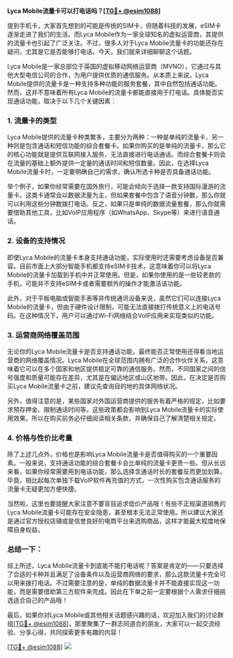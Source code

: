 **Lyca Mobile流量卡可以打电话吗？[[TG💪+ @esim1088](https://t.me/s/esim1088)]**

提到手机卡，大家首先想到的可能是传统的SIM卡，但随着科技的发展，eSIM卡逐渐走进了我们的生活。而Lyca Mobile作为一家全球知名的虚拟运营商，其提供的流量卡也引起了广泛关注。不过，很多人对于Lyca Mobile流量卡的功能还存在疑问，尤其是它是否能够打电话。今天，我们就来详细聊聊这个话题。

Lyca Mobile是一家总部位于英国的虚拟移动网络运营商（MVNO），它通过与其他大型电信公司的合作，为用户提供优质的通信服务。从本质上来说，Lyca Mobile提供的流量卡是一种支持多种功能的服务套餐，其中自然包括通话功能。然而，这并不意味着所有Lyca Mobile的流量卡都能直接用于打电话。具体能否实现通话功能，取决于以下几个关键因素：

### 1. **流量卡的类型**
Lyca Mobile提供的流量卡种类繁多，主要分为两种：一种是单纯的流量卡，另一种则是包含通话和短信功能的综合套餐卡。如果你购买的是单纯的流量卡，那么它的核心功能就是提供互联网接入服务，无法直接进行电话通话。而综合套餐卡则会在流量的基础上额外提供一定量的通话时间和短信数量。因此，在选择Lyca Mobile流量卡时，一定要明确自己的需求，确认所选卡种是否具备通话功能。

举个例子，如果你经常需要在国外旅行，可能会倾向于选择一款支持国际漫游的流量卡。这类卡通常会以数据流量为主，但如果套餐中包含了语音分钟数，那么你就可以利用这些分钟数拨打电话。反之，如果只是单纯的数据流量套餐，那么你就需要借助其他工具，比如VoIP应用程序（如WhatsApp、Skype等）来进行语音通话。

### 2. **设备的支持情况**
即使Lyca Mobile的流量卡本身支持通话功能，实际使用时还需要考虑设备是否兼容。目前市面上大部分智能手机都支持eSIM卡技术，这意味着你可以将Lyca Mobile的流量卡加载到手机中并正常使用。但是，如果你使用的是一些较老款的手机，可能并不支持eSIM卡或者需要额外的操作才能激活该功能。

此外，对于平板电脑或智能手表等非传统通讯设备来说，虽然它们可以连接Lyca Mobile的流量卡，但由于硬件设计限制，可能无法直接拨打传统意义上的电话号码。在这种情况下，用户可以通过Wi-Fi网络结合VoIP应用来实现类似的功能。

### 3. **运营商网络覆盖范围**
无论你的Lyca Mobile流量卡是否支持通话功能，最终能否正常使用还得看当地运营商的网络覆盖情况。Lyca Mobile在全球范围内拥有广泛的合作伙伴关系，这意味着它可以在多个国家和地区提供稳定可靠的通信服务。然而，不同国家之间的信号强度和质量可能存在差异，尤其是在偏远地区或山区地带。因此，在决定是否购买Lyca Mobile流量卡之前，建议先查询目的地的具体网络状况。

另外，值得注意的是，某些国家对外国运营商提供的服务有着严格的规定，比如要求预存押金、限制通话时间等。这些政策都会影响到Lyca Mobile流量卡的实际使用效果。所以在购买前务必仔细阅读相关条款，并确保自己了解清楚相关规定。

### 4. **价格与性价比考量**
除了上述几点外，价格也是影响Lyca Mobile流量卡是否值得购买的一个重要因素。一般来说，支持通话功能的综合套餐卡会比单纯的流量卡更贵一些。但从长远来看，如果你经常需要用到电话功能，那么选择含通话时长的套餐反而更加划算。毕竟，相比起每次单独下载VoIP软件再充值的方式，一次性购买包含通话服务的流量卡无疑更加方便快捷。

当然啦，这里也要提醒大家注意不要盲目追求低价产品哦！有些不正规渠道销售的Lyca Mobile流量卡可能存在安全隐患，甚至根本无法正常使用。所以建议大家还是通过官方授权店铺或是信誉良好的电商平台来选购商品，这样才能最大程度地保障自身权益。

### 总结一下：
综上所述，Lyca Mobile流量卡到底能不能打电话呢？答案是肯定的——只要选择了合适的卡种并且满足了设备条件以及运营商网络的要求，那么这款流量卡完全可以用来拨打电话。不过需要注意的是，单纯的数据流量卡并不能直接实现这一功能，而是需要借助第三方软件来完成。因此在下单之前一定要根据个人需求仔细挑选适合自己的产品哦！

最后，如果你对Lyca Mobile或其他相关话题感兴趣的话，欢迎加入我们的讨论群组[[TG💪+ @esim1088](https://t.me/s/esim1088)]，那里聚集了一群志同道合的朋友，大家可以一起交流经验、分享心得，共同探索更多有趣的内容！

[[TG💪+ @esim1088](https://t.me/s/esim1088)] ![](https://i.postimg.cc/4NQfJmqS/Snipaste-2025-05-13-00-14-12.png)